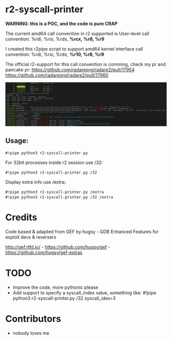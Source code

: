 # r2-syscall-printer

**WARNING: this is a POC, and the code is pure CRAP**

The current amd64 call convention in r2 supported is User-level call convention: %rdi, %rsi, %rdx, **%rcx, %r8, %r9**

I created this r2pipe script to support amd64 kernel interface call convention: %rdi, %rsi, %rdx, **%r10, %r8, %r9**

The official r2-support for this call convention is comming, check my pr and pancake pr: https://github.com/radareorg/radare2/pull/17954 https://github.com/radareorg/radare2/pull/17960

![alt text](r2-syscall-printer.png)

## Usage:

```
#!pipe python3 r2-syscall-printer.py 
```

For 32bit processes inside r2 session use /32: 

```
#!pipe python3 r2-syscall-printer.py /32
```

Display extra info use /extra:
```
#!pipe python3 r2-syscall-printer.py /extra
#!pipe python3 r2-syscall-printer.py /32 /extra
```

# Credits

Code based & adapted from GEF by hugsy - GDB Enhanced Features for exploit devs & reversers

http://gef.rtfd.io/ - https://github.com/hugsy/gef - https://github.com/hugsy/gef-extras

# TODO

* Improve the code, more pythonic please
* Add support to specify a syscall_index value, something like: #!pipe python3 r2-syscall-printer.py /32 syscall_idex=3

# Contributors

* nobody loves me

